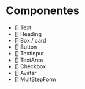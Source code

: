 # Componentes

- [] Text
- [] Heading
- [] Box / card
- [] Button
- [] TextInput
- [] TextArea
- [] Checkbox
- [] Avatar
- [] MultStepForm